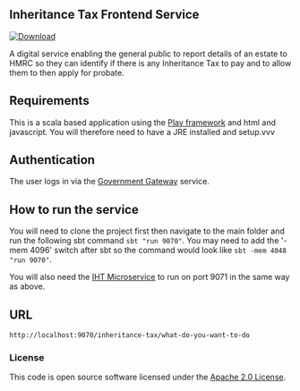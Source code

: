 
## Inheritance Tax Frontend Service

[![Download](https://api.bintray.com/packages/hmrc/releases/iht-frontend/images/download.svg) ](https://bintray.com/hmrc/releases/iht-frontend/_latestVersion)

A digital service enabling the general public to report details of an estate to HMRC so they can identify if there is any Inheritance Tax to pay and to allow them to then apply for probate.

## Requirements

This is a scala based application using the [Play framework](https://playframework.com/) and html and javascript. You will therefore need to have a JRE installed and setup.vvv

## Authentication

The user logs in via the [Government Gateway](http://www.gateway.gov.uk/) service.

## How to run the service

You will need to clone the project first then navigate to the main folder and run the following sbt command ```sbt "run 9070"```. You may need to add the '-mem 4096' switch after sbt so the command would look like ```sbt -mem 4048 "run 9070"```.

You will also need the [IHT Microservice](https://github.com/hmrc/iht) to run on port 9071 in the same way as above.

## URL

  `http://localhost:9070/inheritance-tax/what-do-you-want-to-do`

### License

This code is open source software licensed under the [Apache 2.0 License]("http://www.apache.org/licenses/LICENSE-2.0.html").
